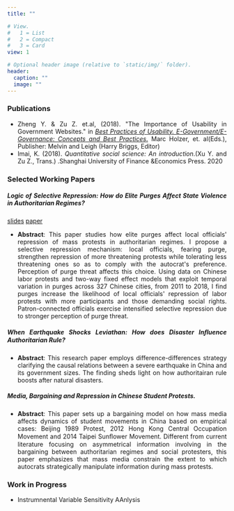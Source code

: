```yaml
---
title: ""

# View.
#   1 = List
#   2 = Compact
#   3 = Card
view: 1

# Optional header image (relative to `static/img/` folder).
header:
  caption: ""
  image: ""
---
```

<div style="text-align: justify">

 ### Publications

* Zheng Y. & Zu Z. et.al, (2018). "The Importance of Usability in Government Websites." in [*Best Practices of Usability. E-Government/E-Governance: Concepts and Best Practices*.](https://www.amazon.com/Government-Information-Technology-Management-Practices/dp/0999235958) Marc Holzer, et. al(Eds.), Publisher: Melvin and Leigh (Harry Briggs, Editor)
* Imai, K. (2018). *Quantitative social science: An introduction*.(Xu Y. and Zu Z., Trans.) .Shanghai University of Finance &Economics Press. 2020

 ### Selected Working Papers

 ##### Logic of Selective Repression: How do Elite Purges Affect State Violence in Authoritarian Regimes? 
 [slides](https://www.dropbox.com/s/xj2bpi490p0zdpz/slides.pdf?dl=0) [paper](https://www.dropbox.com/s/0qkisgldo0d3g0k/model%2Btheory.pdf?dl=0)
  
  * **Abstract**: This paper studies how elite purges affect local officials' repression of mass protests in authoritarian regimes. I propose a selective repression mechanism: local officials, fearing purge, strengthen repression of more threatening protests while tolerating less threatening ones so as to comply with the autocrat's preference. Perception of purge threat affects this choice. Using data on Chinese labor protests and two-way fixed effect models that exploit temporal variation in purges across 327 Chinese cities, from 2011 to 2018, I find purges increase the likelihood of local officials' repression of labor protests with more participants and those demanding social rights. Patron-connected officials exercise intensified selective repression due to stronger perception of purge threat.

 ##### When Earthquake Shocks Leviathan: How does Disaster Inﬂuence Authoritarian Rule?
   
   * **Abstract**: This research paper employs difference-differences strategy clarifying the causal relations between a severe earthquake in China and its government sizes. The finding sheds light on how authoritairan rule boosts after natural disasters.

 ##### Media, Bargaining and Repression in Chinese Student Protests.
   
   * **Abstract**: This paper sets up a bargaining model on how mass media affects dynamics of student movements in China based on empirical cases: Beijing 1989 Protest, 2012 Hong Kong Central Occupation Movement and 2014 Taipei Sunﬂower Movement. Different from current literature focusing on asymmetrical information involving in the bargaining between authoritarian regimes and social protesters, this paper emphasizes that mass media constrain the extent to which autocrats strategically manipulate information during mass protests.

 ### Work in Progress

  * Instrumnental Variable Sensitivity AAnlysis 
</div>
